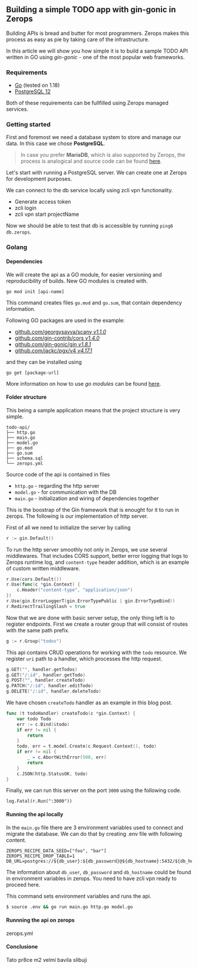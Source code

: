 ## Building a simple TODO app with gin-gonic in Zerops

Building APIs is bread and butter for most programmers. Zerops makes this process as easy as pie by taking care of the infrastructure.

In this article we will show you how simple it is to build a sample TODO API written in GO using *gin-gonic* - one of the most popular web frameworks.

### Requirements

* [Go](https://www.golang.org) (tested on 1.18)
* [PostgreSQL 12](https://www.postgresql.org)

Both of these requirements can be fullfilled using Zerops managed services.

### Getting started

First and foremost we need a database system to store and manage our data. In this case we chose **PostgreSQL**.

> In case you prefer **MariaDB**, which is also supported by Zerops, the process is analogical and source code can be found [here](https://github.com/zeropsio/recipe-gin-mariadb-api).

Let's start with running a PostgreSQL server. We can create one at
Zerops for development purposes. <!-- TODO: WIKI / print screen -->

We can connect to the db service locally using zcli vpn functionality.

* Generate access token
* zcli login
* zcli vpn start projectName

Now we should be able to test that db is accessible by running `ping6 db.zerops`.

### Golang
#### Dependencies

We will create the api as a GO module, for easier versioning and reproducibility of builds.
New GO modules is created with.

```
go mod init [api-name]
```

This command creates files `go.mod` and `go.sum`, that contain dependency information.

Following GO packages are used in the example:

* [github.com/georgysavva/scany *v1.1.0*](github.com/georgysavva/scany) 
* [github.com/gin-contrib/cors *v1.4.0*](github.com/gin-contrib/cors)
* [github.com/gin-gonic/gin *v1.8.1*](github.com/gin-gonic/gin)
* [github.com/jackc/pgx/v4 *v4.17.1*](github.com/jackc/pgx/v4)

and they can be installed using

```
go get [package-url]
```

More information on how to use *go modules* can be found [here](https://go.dev/blog/using-go-modules).

#### Folder structure
This being a sample application means that the project structure is very simple. 

```
todo-api/
├── http.go
├── main.go
├── model.go
├── go.mod
├── go.sum
├── schema.sql
└── zerops.yml
```

Source code of the api is contained in files

* `http.go` - regarding the http server
* `model.go` - for communication with the DB
* `main.go` - initialization and wiring of dependencies together

This is the boostrap of the Gin framework that is enought for it to run in zerops.
The following is our implementation of http server.

First of all we need to initialize the server by calling 
```go
r := gin.Default()
```

To run the http server smoothly not only in Zerops, we use several middlewares. 
That includes CORS support, better error logging that logs to Zerops runtime log, 
and `content-type` header addition, which is an example of custom written middleware. 

```go
r.Use(cors.Default())
r.Use(func(c *gin.Context) {
    c.Header("content-type", "application/json")
})
r.Use(gin.ErrorLoggerT(gin.ErrorTypePublic | gin.ErrorTypeBind))
r.RedirectTrailingSlash = true
```
Now that we are done with basic server setup, the only thing left is to register endpoints.
First we create a router group that will consist of routes with the same path prefix.
```go
g := r.Group("todos")
```
This api contains CRUD operations for working with the `todo` resource. We register `uri` path to
a handler, which processes the http request.
```go
g.GET("", handler.getTodos)
g.GET("/:id", handler.getTodo)
g.POST("", handler.createTodo)
g.PATCH("/:id", handler.editTodo)
g.DELETE("/:id", handler.deleteTodo)
```

We have chosen `createTodo` handler as an example in this blog post.

```go
func (t todoHandler) createTodo(c *gin.Context) {
	var todo Todo
	err := c.Bind(&todo)
	if err != nil {
		return
	}
	todo, err = t.model.Create(c.Request.Context(), todo)
	if err != nil {
		_ = c.AbortWithError(500, err)
		return
	}
	c.JSON(http.StatusOK, todo)
}
```

Finally, we can run this server on the port `3000` using the following code.

```
log.Fatal(r.Run(":3000"))
```

#### Running the api locally

In the `main.go` file there are 3 environment variables used to connect and migrate the database.
We can do that by creating .env file with following content.
```env
ZEROPS_RECIPE_DATA_SEED=["foo", "bar"]
ZEROPS_RECIPE_DROP_TABLE=1
DB_URL=postgres://${db_user}:${db_password}@${db_hostname}:5432/${db_hostname}
```

The information about `db_user`, `db_password` and `db_hostname` could be found in
environment variables in zerops. You need to have zcli vpn ready to proceed here.

This command sets environment variables and runs the api.

```sh
$ source .env && go run main.go http.go model.go
```

#### Runnning the api on zerops

zerops.yml

#### Conclusione
Tato pr8ce m2 velmi bavila slibuji